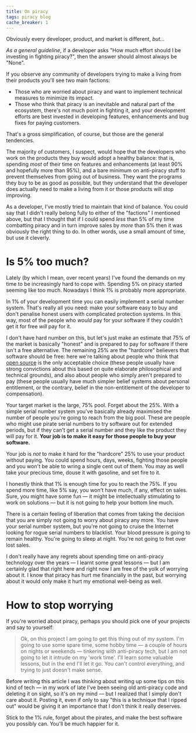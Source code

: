 ```yaml
---
title: On piracy
tags: piracy blog
cache_breaker: 1
---
```


Obviously every developer, product, and market is different, _but..._

_As a general guideline_, if a developer asks "How much effort should I be investing in fighting piracy?", then the answer should almost always be "None".

If you observe any community of developers trying to make a living from their products you'll see two main factions:

-   Those who are worried about piracy and want to implement technical measures to minimize its impact.
-   Those who think that piracy is an inevitable and natural part of the ecosystem, there's not much point in fighting it, and your development efforts are best invested in developing features, enhancements and bug fixes for paying customers.

That's a gross simplification, of course, but those are the general tendencies.

The majority of customers, I suspect, would hope that the developers who work on the products they buy would adopt a healthy balance: that is, spending _most_ of their time on features and enhancements (at least 90% and hopefully more than 95%), and a bare minimum on anti-piracy stuff to prevent themselves from going out of business. They want the programs they buy to be as good as possible, but they understand that the developer does actually need to make a living from it or those products will stop improving.

As a developer, I've mostly tried to maintain that kind of balance. You could say that I didn't really belong fully to either of the "factions" I mentioned above, but that I thought that if I could spend _less_ than 5% of my time combatting piracy and in turn improve sales by _more_ than 5% then it was obviously the right thing to do. In other words, use a small amount of time, but use it cleverly.

# Is 5% too much?

Lately (by which I mean, over recent years) I've found the demands on my time to be increasingly hard to cope with. Spending 5% on piracy started seeming like too much. Nowadays I think 1% is probably more appropriate.

In 1% of your development time you can easily implement a serial number system. That's really all you need: make your software easy to buy and don't penalise honest users with complicated protection systems. In this way, most of the people who _would_ pay for your software if they couldn't get it for free _will_ pay for it.

I don't have hard number on this, but let's just make an estimate that 75% of the market is basically "honest" and is prepared to pay for software if there isn't a free alternative. The remaining 25% are the "hardcore" believers that software should be free: here we're talking about people who think that [open source](/wiki/open_source) is the only acceptable choice (these people usually have strong convictions about this based on quite elaborate philosophical and technical grounds), and also about people who simply aren't prepared to pay (these people usually have much simpler belief systems about personal entitlement, or the contrary, belief in the non-entitlement of the developer to compensation).

Your target market is the large, 75% pool. Forget about the 25%. With a simple serial number system you've basically already maximised the number of people you're going to reach from the big pool. These are people who might use pirate serial numbers to try software out for extended periods, but if they can't get a serial number and they like the product they will pay for it. **Your job is to make it easy for those people to buy your software.**

Your job is _not_ to make it hard for the "hardcore" 25% to use your product without paying. You could spend hours, days, weeks, fighting those people and you won't be able to wring a single cent out of them. You may as well take your precious time, douse it with gasoline, and set fire to it.

I honestly think that 1% is enough time for you to reach the 75%. If you spend more time, like 5% say, you won't have much, if any, effect on sales. Sure, you might have some fun — it might be intellectually stimulating to work on solutions — but it is not going to help your bottom line much.

There is a certain feeling of liberation that comes from taking the decision that you are simply not going to worry about piracy any more. You have your serial number system, but you're not going to cruise the Internet looking for rogue serial numbers to blacklist. Your blood pressure is going to remain healthy. You're going to sleep at night. You're not going to fret over lost sales.

I don't really have any regrets about spending time on anti-piracy technology over the years — I learnt some great lessons — but I am certainly glad that right here and right now I am free of the yolk of worrying about it. I know that piracy has hurt me financially in the past, but worrying about it would only make it hurt my emotional well-being as well.

# How to stop worrying

If you're worried about piracy, perhaps you should pick one of your projects and say to yourself:

> Ok, on this project I am going to get this thing out of my system. I'm going to use some spare time, some hobby time — a couple of hours on nights or weekends — tinkering with anti-piracy tech, but I am not going to let it intrude on my 'work time'. I'll learn some valuable lessons, but in the end I'll let it go. You can't control everything, and trying to just doesn't make sense.

Before writing this article I was thinking about writing up some tips on this kind of tech — in my work of late I've been seeing old anti-piracy code and deleting it on sight, so it's on my mind — but I realized that I simply don't care about it. Posting it, even if only to say "this is a technique that I ripped out" would be giving it an importance that I don't think it really deserves.

Stick to the 1% rule, forget about the pirates, and make the best software you possibly can. You'll be much happier for it.
